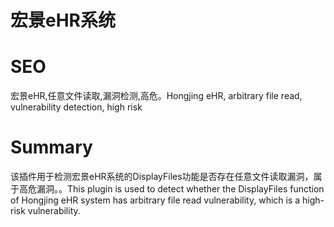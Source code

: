 # 宏景eHR系统
# SEO
宏景eHR,任意文件读取,漏洞检测,高危。Hongjing eHR, arbitrary file read, vulnerability detection, high risk
# Summary
该插件用于检测宏景eHR系统的DisplayFiles功能是否存在任意文件读取漏洞，属于高危漏洞。。This plugin is used to detect whether the DisplayFiles function of Hongjing eHR system has arbitrary file read vulnerability, which is a high-risk vulnerability.
